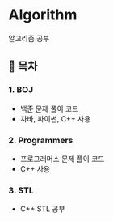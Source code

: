 # Algorithm
알고리즘 공부

## :page_with_curl: 목차
### 1. BOJ
- 백준 문제 풀이 코드
- 자바, 파이썬, C++ 사용

### 2. Programmers
- 프로그래머스 문제 풀이 코드
- C++ 사용

### 3. STL
- C++ STL 공부
